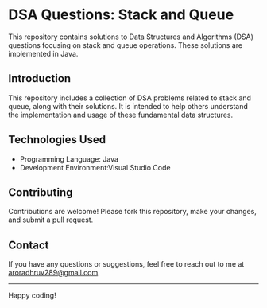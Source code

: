 # DSA Questions: Stack and Queue

This repository contains solutions to Data Structures and Algorithms (DSA) questions focusing on stack and queue operations. These solutions are implemented in Java.

## Introduction

This repository includes a collection of DSA problems related to stack and queue, along with their solutions. It is intended to help others understand the implementation and usage of these fundamental data structures.

## Technologies Used

- Programming Language: Java
- Development Environment:Visual Studio Code

## Contributing

Contributions are welcome! Please fork this repository, make your changes, and submit a pull request.

## Contact

If you have any questions or suggestions, feel free to reach out to me at aroradhruv289@gmail.com.

---

Happy coding!
